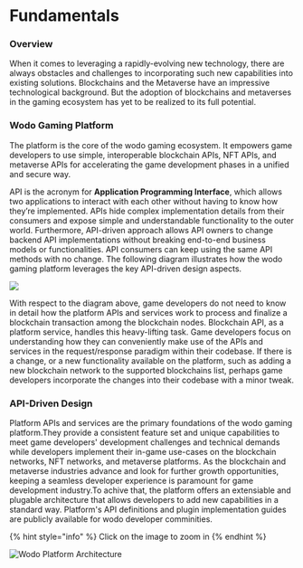 # Fundamentals

### Overview

When it comes to leveraging a rapidly-evolving new technology, there are always obstacles and challenges to incorporating such new capabilities into existing solutions.  Blockchains and the Metaverse have an impressive technological background. But the adoption of blockchains and metaverses in the gaming ecosystem has yet to be realized to its full potential.

### Wodo Gaming Platform

The platform is the core of the wodo gaming ecosystem. It empowers game developers to use simple, interoperable blockchain APIs, NFT APIs, and metaverse APIs for accelerating the game development phases in a unified and secure way.&#x20;

API is the acronym for **Application Programming Interface**, which allows two applications to interact with each other without having to know how they’re implemented. APIs hide complex implementation details from their consumers and expose simple and understandable functionality to the outer world.  Furthermore, API-driven approach allows API owners to change backend API implementations without breaking end-to-end business models or functionalities. API consumers can keep using the same API methods with no change. The following diagram illustrates how the wodo gaming platform leverages the key API-driven design aspects.

![](../../.gitbook/assets/wodo\_platform\_game\_development.jpg)

With respect to the diagram above, game developers do not need to know in detail how the platform APIs and services work to process and finalize a blockchain transaction among the blockchain nodes. Blockchain API, as a platform service, handles this heavy-lifting task. Game developers focus on understanding how they can conveniently make use of the APIs and services in the request/response paradigm within their codebase. If there is a change, or a new functionality available on the platform, such as adding a new blockchain network to the supported blockchains list, perhaps game developers incorporate the changes into their codebase with a minor tweak.&#x20;

### API-Driven Design

Platform APIs and services are the primary foundations of the wodo gaming platform.They provide a consistent feature set and unique capabilities to meet game developers' development challenges and technical demands while developers implement their in-game use-cases on the blockchain networks, NFT networks, and metaverse platforms. As the blockchain and metaverse industries advance and look for further growth opportunities, keeping a seamless developer experience is paramount for game development industry.To achive that, the platform offers an extensiable and plugable architecture that allows developers to add new capabilities in a standard way. Platform's API definitions and plugin implementation guides are publicly available for wodo developer comminities.&#x20;

{% hint style="info" %}
Click on the image to zoom in
{% endhint %}

![Wodo Platform Architecture](../../.gitbook/assets/Wodo\_Gaming\_Architecture\_with\_Descriptions.jpg)

